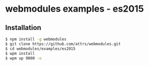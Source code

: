 # webmodules examples - es2015

## Installation
```sh
$ npm install -g webmodules
$ git clone https://github.com/attrs/webmodules.git
$ cd webmodules/examples/es2015
$ wpm install
$ wpm up 9000 -o
```
